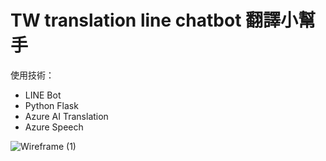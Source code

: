 # TW translation line chatbot  翻譯小幫手

使用技術：   
* LINE Bot
* Python Flask
* Azure AI Translation
* Azure Speech


 
![Wireframe (1)](https://github.com/cccmmmd/TW-translation-line-chatbot/assets/137893455/8eb05b93-739a-41c5-9b82-8ecd98fc6937)
